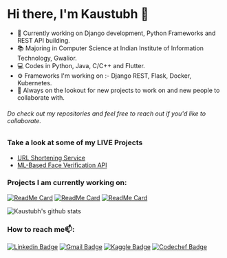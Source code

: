 # Hi there, I'm Kaustubh 👋

- 🔭 Currently working on Django development, Python Frameworks and REST API building.
- 📚 Majoring in Computer Science at Indian Institute of Information Technology, Gwalior.
- 💻 Codes in Python, Java, C/C++ and Flutter.
- ⚙️ Frameworks I'm working on :- Django REST, Flask, Docker, Kubernetes.
- 💬 Always on the lookout for new projects to work on and new people to collaborate with.

###### Do check out my repositories and feel free to reach out if you'd like to collaborate.

### Take a look at some of my LIVE Projects

- [URL Shortening Service](https://quick-url-shortener.herokuapp.com/)
- [ML-Based Face Verification API](https://github.com/kc611/Face-Verify-API/blob/master/Interactive%20Demo.ipynb)

### Projects I am currently working on:

[![ReadMe Card](https://github-readme-stats.vercel.app/api/pin/?username=kc611&repo=URL-Shortener)](https://github.com/kc611/URL-Shortener)
[![ReadMe Card](https://github-readme-stats.vercel.app/api/pin/?username=kc611&repo=chatbuddy)](https://github.com/kc611/chatbuddy)
[![ReadMe Card](https://github-readme-stats.vercel.app/api/pin/?username=kc611&repo=Online-Compiler)](https://github.com/kc611/Online-Compiler)


![Kaustubh's github stats](https://github-readme-stats.vercel.app/api?username=kc611&show_icons=true&theme=radical)

### How to reach me📫:

[![Linkedin Badge](https://img.shields.io/badge/-Kaustubh%20Chaudhari-blue?style=plastic&logo=Linkedin&logoColor=white&link=https://www.linkedin.com/in/kaustubh-chaudhari-763a26193/)](https://www.linkedin.com/in/kaustubh-chaudhari-763a26193/)
[![Gmail Badge](https://img.shields.io/badge/-ckaustubhm06@gmail.com-d54b3d?style=plastic&logo=Gmail&logoColor=white&link=mailto:ckaustubhm06@gmail.com)](mailto:ckaustubhm06@gmail.com) 
[![Kaggle Badge](https://img.shields.io/badge/-Kaustubh%20Chaudhari-blue?style=plastic&labelColor=blue&logo=kaggle&logoColor=white&link=https://www.kaggle.com/kaustubhchaudhari)](https://www.kaggle.com/kaustubhchaudhari)
[![Codechef Badge](https://img.shields.io/badge/-Kaustubh%20Chaudhari-brown?style=plastic&labelColor=63361a&logo=codechef&logoColor=white&link=https://www.codechef.com/users/ckaustubhm06)](https://www.codechef.com/users/ckaustubhm06)




